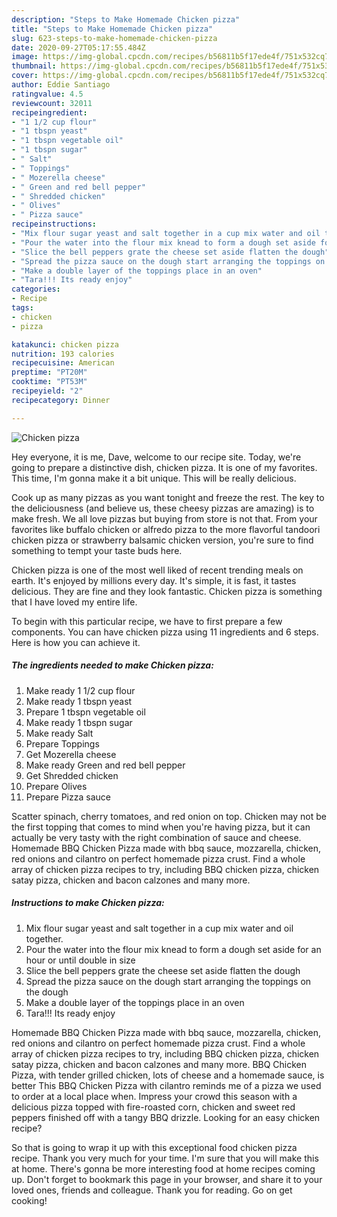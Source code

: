 ```yaml
---
description: "Steps to Make Homemade Chicken pizza"
title: "Steps to Make Homemade Chicken pizza"
slug: 623-steps-to-make-homemade-chicken-pizza
date: 2020-09-27T05:17:55.484Z
image: https://img-global.cpcdn.com/recipes/b56811b5f17ede4f/751x532cq70/chicken-pizza-recipe-main-photo.jpg
thumbnail: https://img-global.cpcdn.com/recipes/b56811b5f17ede4f/751x532cq70/chicken-pizza-recipe-main-photo.jpg
cover: https://img-global.cpcdn.com/recipes/b56811b5f17ede4f/751x532cq70/chicken-pizza-recipe-main-photo.jpg
author: Eddie Santiago
ratingvalue: 4.5
reviewcount: 32011
recipeingredient:
- "1 1/2 cup flour"
- "1 tbspn yeast"
- "1 tbspn vegetable oil"
- "1 tbspn sugar"
- " Salt"
- " Toppings"
- " Mozerella cheese"
- " Green and red bell pepper"
- " Shredded chicken"
- " Olives"
- " Pizza sauce"
recipeinstructions:
- "Mix flour sugar yeast and salt together in a cup mix water and oil together."
- "Pour the water into the flour mix knead to form a dough set aside for an hour or until double in size"
- "Slice the bell peppers grate the cheese set aside flatten the dough"
- "Spread the pizza sauce on the dough start arranging the toppings on the dough"
- "Make a double layer of the toppings place in an oven"
- "Tara!!! Its ready enjoy"
categories:
- Recipe
tags:
- chicken
- pizza

katakunci: chicken pizza 
nutrition: 193 calories
recipecuisine: American
preptime: "PT20M"
cooktime: "PT53M"
recipeyield: "2"
recipecategory: Dinner

---
```



![Chicken pizza](https://img-global.cpcdn.com/recipes/b56811b5f17ede4f/751x532cq70/chicken-pizza-recipe-main-photo.jpg)

Hey everyone, it is me, Dave, welcome to our recipe site. Today, we're going to prepare a distinctive dish, chicken pizza. It is one of my favorites. This time, I'm gonna make it a bit unique. This will be really delicious.

Cook up as many pizzas as you want tonight and freeze the rest. The key to the deliciousness (and believe us, these cheesy pizzas are amazing) is to make fresh. We all love pizzas but buying from store is not that. From your favorites like buffalo chicken or alfredo pizza to the more flavorful tandoori chicken pizza or strawberry balsamic chicken version, you&#39;re sure to find something to tempt your taste buds here.

Chicken pizza is one of the most well liked of recent trending meals on earth. It's enjoyed by millions every day. It's simple, it is fast, it tastes delicious. They are fine and they look fantastic. Chicken pizza is something that I have loved my entire life.


To begin with this particular recipe, we have to first prepare a few components. You can have chicken pizza using 11 ingredients and 6 steps. Here is how you can achieve it.

<!--inarticleads1-->

##### The ingredients needed to make Chicken pizza:

1. Make ready 1 1/2 cup flour
1. Make ready 1 tbspn yeast
1. Prepare 1 tbspn vegetable oil
1. Make ready 1 tbspn sugar
1. Make ready  Salt
1. Prepare  Toppings
1. Get  Mozerella cheese
1. Make ready  Green and red bell pepper
1. Get  Shredded chicken
1. Prepare  Olives
1. Prepare  Pizza sauce


Scatter spinach, cherry tomatoes, and red onion on top. Chicken may not be the first topping that comes to mind when you&#39;re having pizza, but it can actually be very tasty with the right combination of sauce and cheese. Homemade BBQ Chicken Pizza made with bbq sauce, mozzarella, chicken, red onions and cilantro on perfect homemade pizza crust. Find a whole array of chicken pizza recipes to try, including BBQ chicken pizza, chicken satay pizza, chicken and bacon calzones and many more. 

<!--inarticleads2-->

##### Instructions to make Chicken pizza:

1. Mix flour sugar yeast and salt together in a cup mix water and oil together.
1. Pour the water into the flour mix knead to form a dough set aside for an hour or until double in size
1. Slice the bell peppers grate the cheese set aside flatten the dough
1. Spread the pizza sauce on the dough start arranging the toppings on the dough
1. Make a double layer of the toppings place in an oven
1. Tara!!! Its ready enjoy


Homemade BBQ Chicken Pizza made with bbq sauce, mozzarella, chicken, red onions and cilantro on perfect homemade pizza crust. Find a whole array of chicken pizza recipes to try, including BBQ chicken pizza, chicken satay pizza, chicken and bacon calzones and many more. BBQ Chicken Pizza, with tender grilled chicken, lots of cheese and a homemade sauce, is better This BBQ Chicken Pizza with cilantro reminds me of a pizza we used to order at a local place when. Impress your crowd this season with a delicious pizza topped with fire-roasted corn, chicken and sweet red peppers finished off with a tangy BBQ drizzle. Looking for an easy chicken recipe? 

So that is going to wrap it up with this exceptional food chicken pizza recipe. Thank you very much for your time. I'm sure that you will make this at home. There's gonna be more interesting food at home recipes coming up. Don't forget to bookmark this page in your browser, and share it to your loved ones, friends and colleague. Thank you for reading. Go on get cooking!

